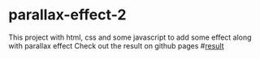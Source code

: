 # parallax-effect-2
This project with html, css and some javascript to add some effect along with parallax effect
Check out the result on github pages #[result](https://atul-mandavkar.github.io/parallax-effect-2/)
